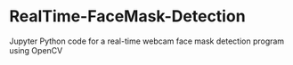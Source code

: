 # RealTime-FaceMask-Detection
Jupyter Python code for a real-time webcam face mask detection program using OpenCV
